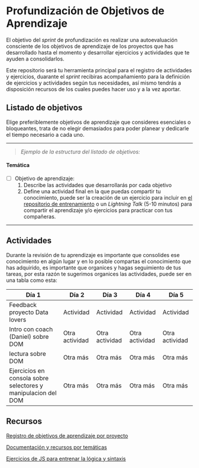 # Profundización de Objetivos de Aprendizaje

El objetivo del *sprint* de profundización es realizar una autoevaluación consciente de los objetivos de aprendizaje de los proyectos que has desarrollado hasta el momento y desarrollar ejercicios y actividades que te ayuden a consolidarlos.

Este repositorio será tu herramienta principal para el registro de actividades y ejercicios, duarante el *sprint* recibiras acompañamiento para la definición de ejercicios y actividades según tus necesidades, así mismo tendrás a disposición recursos de los cuales puedes hacer uso y a la vez aportar.


## Listado de objetivos
Elige preferiblemente objetivos de aprendizaje que consideres esenciales o bloqueantes, trata de no elegir demasiados para poder planear y dedicarle el tiempo necesario a cada uno.

----

> *Ejemplo de la estructura del listado de objetivos:*


#### Temática
    
- [ ] Objetivo de aprendizaje:
    1. Describe las actividades que desarrollarás por cada objetivo
    2. Define una actividad final en la que puedas compartir tu conocimiento, puede ser la creación de un ejercicio para incluir en [el repositorio de entrenamiento](https://github.com/dapino/daily-js) o un *Lightning Talk* (5-10 minutos) para compartir el aprendizaje y/o ejercicios para practicar con tus compañeras.


----


## Actividades
Durante la revisión de tu aprendizaje es importante que consolides ese conocimiento en algún lugar y en lo posible compartas el conocimiento que has adquirido, es importante que organices y hagas seguimiento de tus tareas, por esta razón te sugerimos organices las actividades, puede ser en una tabla como esta:

| Día 1 | Día 2 | Día 3 |  Día 4 |  Día 5 | 
| - | - | - | - | - | 
|Feedback proyecto Data lovers | Actividad | Actividad | Actividad | Actividad | 
| Intro con coach (Daniel) sobre DOM| Otra actividad | Otra actividad | Otra actividad | Otra actividad | 
| lectura sobre DOM | Otra más | Otra más | Otra más | Otra más |
|Ejercicios en consola sobre selectores y manipulacion del DOM| Otra más | Otra más | Otra más | Otra más |


## Recursos
[Registro de objetivos de aprendizaje por proyecto](https://docs.google.com/spreadsheets/d/1COBWl-Mu4d1tvEIdOIY8qkgB6Wklxmwss0neMVGCMJs/edit#gid=502701538)

[Documentación y recursos por temáticas](https://github.com/dapino/Learning-Resources)

[Ejercicios de JS para entrenar la lógica y sintaxis](https://github.com/dapino/daily-js)

